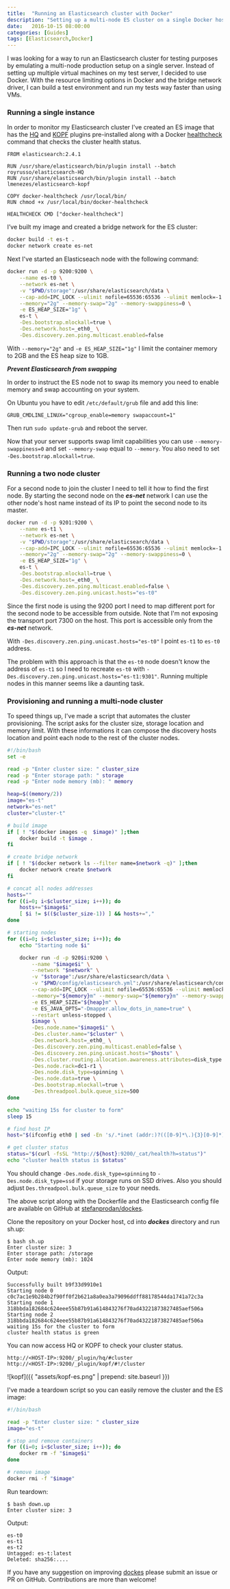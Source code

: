 ```yaml
---
title:  "Running an Elasticsearch cluster with Docker"
description: "Setting up a multi-node ES cluster on a single Docker host with bash"
date:   2016-10-15 08:00:00
categories: [Guides]
tags: [Elasticsearch,Docker]
---
```


I was looking for a way to run an Elasticsearch cluster for testing purposes by emulating a multi-node production setup on a single server. 
Instead of setting up multiple virtual machines on my test server, I decided to use Docker. With the resource limiting options in Docker and the bridge network driver, I can build a test environment and run my tests way faster than using VMs.

### Running a single instance

In order to monitor my Elasticsearch cluster I've created an ES image that has the [HQ](https://github.com/royrusso/elasticsearch-HQ) and [KOPF](https://github.com/lmenezes/elasticsearch-kopf) plugins pre-installed along with a Docker [healthcheck](https://github.com/docker-library/healthcheck/tree/master/elasticsearch) command that checks the cluster health status.

```
FROM elasticsearch:2.4.1

RUN /usr/share/elasticsearch/bin/plugin install --batch royrusso/elasticsearch-HQ
RUN /usr/share/elasticsearch/bin/plugin install --batch lmenezes/elasticsearch-kopf

COPY docker-healthcheck /usr/local/bin/
RUN chmod +x /usr/local/bin/docker-healthcheck

HEALTHCHECK CMD ["docker-healthcheck"]
```

I’ve built my image and created a bridge network for the ES cluster:

```bash
docker build -t es-t .
docker network create es-net
```

Next I've started an Elasticseach node with the following command:

```bash
docker run -d -p 9200:9200 \
	--name es-t0 \
	--network es-net \
	-v "$PWD/storage":/usr/share/elasticsearch/data \
	--cap-add=IPC_LOCK --ulimit nofile=65536:65536 --ulimit memlock=-1:-1 \
	--memory="2g" --memory-swap="2g" --memory-swappiness=0 \
	-e ES_HEAP_SIZE="1g" \
	es-t \
	-Des.bootstrap.mlockall=true \
	-Des.network.host=_eth0_ \
	-Des.discovery.zen.ping.multicast.enabled=false
```

With `--memory="2g"` and `-e ES_HEAP_SIZE="1g"` I limit the container memory to 2GB and the ES heap size to 1GB.

***Prevent Elasticsearch from swapping***

In order to instruct the ES node not to swap its memory you need to enable memory and swap accounting on your system.

On Ubuntu you have to edit `/etc/default/grub` file and add this line:

```
GRUB_CMDLINE_LINUX="cgroup_enable=memory swapaccount=1"
```

Then run `sudo update-grub` and reboot the server.

Now that your server supports swap limit capabilities you can use `--memory-swappiness=0` and set `--memory-swap` equal to `--memory`. 
You also need to set `-Des.bootstrap.mlockall=true`.

### Running a two node cluster

For a second node to join the cluster I need to tell it how to find the first node. 
By starting the second node on the ***es-net*** network I can use the other node's host name instead of its IP to point the second node to its master.

```bash
docker run -d -p 9201:9200 \
	--name es-t1 \
	--network es-net \
	-v "$PWD/storage":/usr/share/elasticsearch/data \
	--cap-add=IPC_LOCK --ulimit nofile=65536:65536 --ulimit memlock=-1:-1 \
	--memory="2g" --memory-swap="2g" --memory-swappiness=0 \
	-e ES_HEAP_SIZE="1g" \
	es-t \
	-Des.bootstrap.mlockall=true \
	-Des.network.host=_eth0_ \
	-Des.discovery.zen.ping.multicast.enabled=false \
	-Des.discovery.zen.ping.unicast.hosts="es-t0" 
```

Since the first node is using the 9200 port I need to map different port for the second node to be accessible from outside. 
Note that I'm not exposing the transport port 7300 on the host. This port is accessible only from the ***es-net*** network.

With `-Des.discovery.zen.ping.unicast.hosts="es-t0"` I point `es-t1` to `es-t0` address.

The problem with this approach is that the `es-t0` node doesn't know the address of `es-t1` so I need to recreate `es-t0` with `-Des.discovery.zen.ping.unicast.hosts="es-t1:9301"`. 
Running multiple nodes in this manner seems like a daunting task. 

### Provisioning and running a multi-node cluster

To speed things up, I've made a script that automates the cluster provisioning. 
The script asks for the cluster size, storage location and memory limit. 
With these informations it can compose the discovery hosts location and point each node to the rest of the cluster nodes.

```bash
#!/bin/bash
set -e

read -p "Enter cluster size: " cluster_size
read -p "Enter storage path: " storage
read -p "Enter node memory (mb): " memory

heap=$((memory/2))
image="es-t"
network="es-net"
cluster="cluster-t"

# build image
if [ ! "$(docker images -q  $image)" ];then
    docker build -t $image .
fi

# create bridge network
if [ ! "$(docker network ls --filter name=$network -q)" ];then
    docker network create $network
fi

# concat all nodes addresses
hosts=""
for ((i=0; i<$cluster_size; i++)); do
    hosts+="$image$i"
	[ $i != $(($cluster_size-1)) ] && hosts+=","
done

# starting nodes
for ((i=0; i<$cluster_size; i++)); do
    echo "Starting node $i"

    docker run -d -p 920$i:9200 \
        --name "$image$i" \
        --network "$network" \
        -v "$storage":/usr/share/elasticsearch/data \
        -v "$PWD/config/elasticsearch.yml":/usr/share/elasticsearch/config/elasticsearch.yml \
        --cap-add=IPC_LOCK --ulimit nofile=65536:65536 --ulimit memlock=-1:-1 \
        --memory="${memory}m" --memory-swap="${memory}m" --memory-swappiness=0 \
		-e ES_HEAP_SIZE="${heap}m" \
        -e ES_JAVA_OPTS="-Dmapper.allow_dots_in_name=true" \
        --restart unless-stopped \
        $image \
        -Des.node.name="$image$i" \
        -Des.cluster.name="$cluster" \
        -Des.network.host=_eth0_ \
        -Des.discovery.zen.ping.multicast.enabled=false \
        -Des.discovery.zen.ping.unicast.hosts="$hosts" \
        -Des.cluster.routing.allocation.awareness.attributes=disk_type \
        -Des.node.rack=dc1-r1 \
        -Des.node.disk_type=spinning \
        -Des.node.data=true \
        -Des.bootstrap.mlockall=true \
        -Des.threadpool.bulk.queue_size=500 
done

echo "waiting 15s for cluster to form"
sleep 15

# find host IP
host="$(ifconfig eth0 | sed -En 's/.*inet (addr:)?(([0-9]*\.){3}[0-9]*).*/\2/p')"

# get cluster status
status="$(curl -fsSL "http://${host}:9200/_cat/health?h=status")"
echo "cluster health status is $status"
```

You should change `-Des.node.disk_type=spinning` to `-Des.node.disk_type=ssd` if your storage runs on SSD drives. Also you should adjust `Des.threadpool.bulk.queue_size` to your needs. 

The above script along with the Dockerfile and the Elasticsearch config file are available on GitHub at [stefanprodan/dockes](https://github.com/stefanprodan/dockes). 

Clone the repository on your Docker host, cd into ***dockes*** directory and run sh.up:

```
$ bash sh.up
Enter cluster size: 3
Enter storage path: /storage
Enter node memory (mb): 1024
```

Output:

```
Successfully built b9f33d9910e1
Starting node 0
c0c7ac1e9b284b2f90ff0f2b621a8a0ea3a79096ddff88178544da1741a72c3a
Starting node 1
318bbda182684c624eee55b87b91a614843276f70ad43221873827485aef506a
Starting node 2
318bbda182684c624eee55b87b91a614843276f70ad43221873827485aef506a
waiting 15s for the cluster to form
cluster health status is green
```

You can now access HQ or KOPF to check your cluster status.

```
http://<HOST-IP>:9200/_plugin/hq/#cluster
http://<HOST-IP>:9200/_plugin/kopf/#!/cluster
```

![kopf]({{ "assets/kopf-es.png" | prepend: site.baseurl }})

I've made a teardown script so you can easily remove the cluster and the ES image:

```bash
#!/bin/bash

read -p "Enter cluster size: " cluster_size
image="es-t"

# stop and remove containers
for ((i=0; i<$cluster_size; i++)); do
    docker rm -f "$image$i"
done

# remove image
docker rmi -f "$image"
```

Run teardown:

```
$ bash down.up
Enter cluster size: 3
```

Output:

```
es-t0
es-t1
es-t2
Untagged: es-t:latest
Deleted: sha256:....
```

If you have any suggestion on improving [dockes](https://github.com/stefanprodan/dockes) please submit an issue or PR on GitHub. Contributions are more than welcome!
